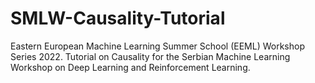 # SMLW-Causality-Tutorial
Eastern European Machine Learning Summer School (EEML) Workshop Series 2022. Tutorial on Causality for the Serbian Machine Learning Workshop on Deep Learning and Reinforcement Learning.
